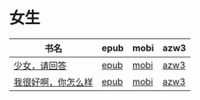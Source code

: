 # 女生

| 书名 | epub | mobi | azw3 |
| --- | --- | --- | --- |
| [少女，请回答](http://ct.dalanmei.com/f/31084289-571777885-41ea98) | [epub](http://ct.dalanmei.com/f/31084289-571777885-41ea98) | [mobi](http://ct.dalanmei.com/f/31084289-571517135-e6434f) | [azw3](http://ct.dalanmei.com/f/31084289-571923226-92fce6) |
| [我很好啊，你怎么样](http://ct.dalanmei.com/f/31084289-571736581-3e820e) | [epub](http://ct.dalanmei.com/f/31084289-571736581-3e820e) | [mobi](http://ct.dalanmei.com/f/31084289-571582237-293563) | [azw3](http://ct.dalanmei.com/f/31084289-571858771-d0585b) |
